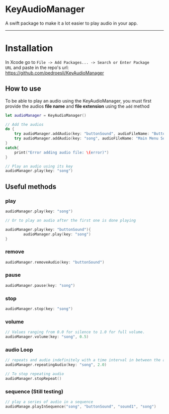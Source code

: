 # KeyAudioManager

A swift package to make it a lot easier to play audio in your app.

---

# Installation

In Xcode go to `File -> Add Packages... -> Search or Enter Package URL` and paste in the repo's url: https://github.com/pedroesli/KeyAudioManager

## How to use

To be able to play an audio using the KeyAudioManager, you must first provide the audios **file name** and **file extension** using the `add` method 

```swift
let audioManager = KeyAudioManager()

// Add the audios
do {
    try audioManager.addAudio(key: "buttonSound", audioFileName: "Button Sound", fileExtension: "mp3")
    try audioManager.addAudio(key: "song", audioFileName: "Main Menu Song", fileExtension: "mp3")
}
catch{
    print("Error adding audio file: \(error)")
}

// Play an audio using its key
audioManager.play(key: "song")
```

## Useful methods

### play

```swift
audioManager.play(key: "song")

// Or to play an audio after the first one is done playing

audioManager.play(key: "buttonSound"){
        audioManager.play(key: "song")
}
```

### remove

```swift
audioManager.removeAudio(key: "buttonSound")
```

### pause

```swift
audioManager.pause(key: "song")
```

### stop

```swift
audioManager.stop(key: "song")
```

### volume

```swift
// Values ranging from 0.0 for silence to 1.0 for full volume.
audioManager.volume(key: "song", 0.5)
```

### audio Loop

```swift
// repeats and audio indefinitely with a time interval in between the audios 
audioManager.repeatingAudio(key: "song", 2.0)

// To stop repeating audio 
audioManager.stopRepeat()
```

### sequence (Still testing)

```swift
// play a series of audio in a sequence
audioManage.playInSequence("song", "buttonSound", "sound1", "song")
```
